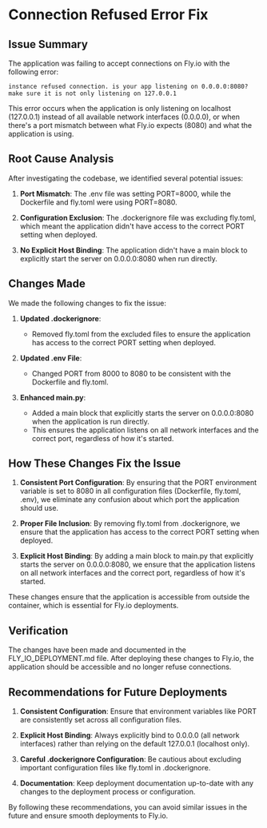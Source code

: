 # Connection Refused Error Fix

## Issue Summary

The application was failing to accept connections on Fly.io with the following error:

```
instance refused connection. is your app listening on 0.0.0.0:8080? make sure it is not only listening on 127.0.0.1
```

This error occurs when the application is only listening on localhost (127.0.0.1) instead of all available network interfaces (0.0.0.0), or when there's a port mismatch between what Fly.io expects (8080) and what the application is using.

## Root Cause Analysis

After investigating the codebase, we identified several potential issues:

1. **Port Mismatch**: The .env file was setting PORT=8000, while the Dockerfile and fly.toml were using PORT=8080.

2. **Configuration Exclusion**: The .dockerignore file was excluding fly.toml, which meant the application didn't have access to the correct PORT setting when deployed.

3. **No Explicit Host Binding**: The application didn't have a main block to explicitly start the server on 0.0.0.0:8080 when run directly.

## Changes Made

We made the following changes to fix the issue:

1. **Updated .dockerignore**:
   - Removed fly.toml from the excluded files to ensure the application has access to the correct PORT setting when deployed.

2. **Updated .env File**:
   - Changed PORT from 8000 to 8080 to be consistent with the Dockerfile and fly.toml.

3. **Enhanced main.py**:
   - Added a main block that explicitly starts the server on 0.0.0.0:8080 when the application is run directly.
   - This ensures the application listens on all network interfaces and the correct port, regardless of how it's started.

## How These Changes Fix the Issue

1. **Consistent Port Configuration**: By ensuring that the PORT environment variable is set to 8080 in all configuration files (Dockerfile, fly.toml, .env), we eliminate any confusion about which port the application should use.

2. **Proper File Inclusion**: By removing fly.toml from .dockerignore, we ensure that the application has access to the correct PORT setting when deployed.

3. **Explicit Host Binding**: By adding a main block to main.py that explicitly starts the server on 0.0.0.0:8080, we ensure that the application listens on all network interfaces and the correct port, regardless of how it's started.

These changes ensure that the application is accessible from outside the container, which is essential for Fly.io deployments.

## Verification

The changes have been made and documented in the FLY_IO_DEPLOYMENT.md file. After deploying these changes to Fly.io, the application should be accessible and no longer refuse connections.

## Recommendations for Future Deployments

1. **Consistent Configuration**: Ensure that environment variables like PORT are consistently set across all configuration files.

2. **Explicit Host Binding**: Always explicitly bind to 0.0.0.0 (all network interfaces) rather than relying on the default 127.0.0.1 (localhost only).

3. **Careful .dockerignore Configuration**: Be cautious about excluding important configuration files like fly.toml in .dockerignore.

4. **Documentation**: Keep deployment documentation up-to-date with any changes to the deployment process or configuration.

By following these recommendations, you can avoid similar issues in the future and ensure smooth deployments to Fly.io.